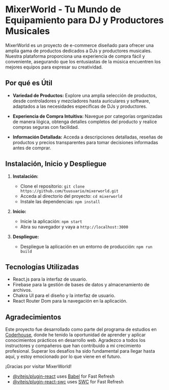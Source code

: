 # MixerWorld - Tu Mundo de Equipamiento para DJ y Productores Musicales

MixerWorld es un proyecto de e-commerce diseñado para ofrecer una amplia gama de productos dedicados a DJs y productores musicales. Nuestra plataforma proporciona una experiencia de compra fácil y conveniente, asegurando que los entusiastas de la música encuentren los mejores equipos para expresar su creatividad.

## Por qué es Útil

- **Variedad de Productos:** Explore una amplia selección de productos, desde controladores y mezcladores hasta auriculares y software, adaptados a las necesidades específicas de DJs y productores.

- **Experiencia de Compra Intuitiva:** Navegue por categorías organizadas de manera lógica, obtenga detalles completos del producto y realice compras seguras con facilidad.

- **Información Detallada:** Acceda a descripciones detalladas, reseñas de productos y precios transparentes para tomar decisiones informadas antes de comprar.

## Instalación, Inicio y Despliegue

1. **Instalación:**
   - Clone el repositorio: `git clone https://github.com/tuusuario/mixerworld.git`
   - Acceda al directorio del proyecto: `cd mixerworld`
   - Instale las dependencias: `npm install`

2. **Inicio:**
   - Inicie la aplicación: `npm start`
   - Abra su navegador y vaya a `http://localhost:3000`

3. **Despliegue:**
   - Despliegue la aplicación en un entorno de producción: `npm run build`

## Tecnologías Utilizadas

- React.js para la interfaz de usuario.
- Firebase para la gestión de bases de datos y almacenamiento de archivos.
- Chakra UI para el diseño y la interfaz de usuario.
- React Router Dom para la navegación en la aplicación.

## Agradecimientos

Este proyecto fue desarrollado como parte del programa de estudios en [Coderhouse](https://www.coderhouse.com/), donde he tenido la oportunidad de aprender y aplicar conocimientos prácticos en desarrollo web. Agradezco a todos los instructores y compañeros que han contribuido a mi crecimiento profesional. Superar los desafíos ha sido fundamental para llegar hasta aquí, y estoy emocionado por lo que viene en el futuro.

¡Gracias por visitar MixerWorld!

- [@vitejs/plugin-react](https://github.com/vitejs/vite-plugin-react/blob/main/packages/plugin-react/README.md) uses [Babel](https://babeljs.io/) for Fast Refresh
- [@vitejs/plugin-react-swc](https://github.com/vitejs/vite-plugin-react-swc) uses [SWC](https://swc.rs/) for Fast Refresh
